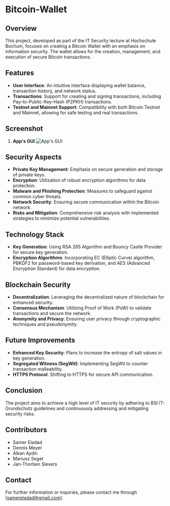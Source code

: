 # Bitcoin-Wallet

## Overview
This project, developed as part of the IT Security lecture at Hochschule Bochum, focuses on creating a Bitcoin Wallet with an emphasis on information security. The wallet allows for the creation, management, and execution of secure Bitcoin transactions.

## Features
- **User Interface**: An intuitive interface displaying wallet balance, transaction history, and network status.
- **Transactions**: Support for creating and signing transactions, including Pay-to-Public-Key-Hash (P2PKH) transactions.
- **Testnet and Mainnet Support**: Compatibility with both Bitcoin Testnet and Mainnet, allowing for safe testing and real transactions.

## Screenshot
1. **App's GUI**
   ![App's GUI](path_after_uploading_screenshot) 

## Security Aspects
- **Private Key Management**: Emphasis on secure generation and storage of private keys.
- **Encryption**: Utilization of robust encryption algorithms for data protection.
- **Malware and Phishing Protection**: Measures to safeguard against common cyber threats.
- **Network Security**: Ensuring secure communication within the Bitcoin network.
- **Risks and Mitigation**: Comprehensive risk analysis with implemented strategies to minimize potential vulnerabilities.

## Technology Stack
- **Key Generation**: Using RSA 265 Algorithm and Bouncy Castle Provider for secure key generation.
- **Encryption Algorithms**: Incorporating EC (Elliptic Curve) algorithm, PBKDF2 for password-based key derivation, and AES (Advanced Encryption Standard) for data encryption.

## Blockchain Security
- **Decentralization**: Leveraging the decentralized nature of blockchain for enhanced security.
- **Consensus Mechanism**: Utilizing Proof of Work (PoW) to validate transactions and secure the network.
- **Anonymity and Privacy**: Ensuring user privacy through cryptographic techniques and pseudonymity.

## Future Improvements
- **Enhanced Key Security**: Plans to increase the entropy of salt values in key generation.
- **Segregated Witness (SegWit)**: Implementing SegWit to counter transaction malleability.
- **HTTPS Protocol**: Shifting to HTTPS for secure API communication.

## Conclusion
The project aims to achieve a high level of IT security by adhering to BSI IT-Grundschutz guidelines and continuously addressing and mitigating security risks.

## Contributors
- Samer Eladad
- Dennis Meyer
- Alkan Aydin
- Mariusz Seget
- Jan-Thorben Sievers

## Contact
For further information or inquiries, please contact me through [samereladad@gmail.com].
